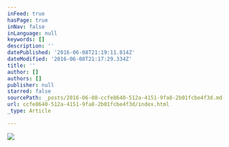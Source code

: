 ```yaml
---
inFeed: true
hasPage: true
inNav: false
inLanguage: null
keywords: []
description: ''
datePublished: '2016-06-08T21:19:11.814Z'
dateModified: '2016-06-08T21:17:29.334Z'
title: ''
author: []
authors: []
publisher: null
starred: false
sourcePath: _posts/2016-06-08-ccfe8640-512a-4151-9fa8-2b01fcbe4f3d.md
url: ccfe8640-512a-4151-9fa8-2b01fcbe4f3d/index.html
_type: Article

---
```

![](https://the-grid-user-content.s3-us-west-2.amazonaws.com/1c324a6a-2c7a-453f-853a-416c23697950.jpg)